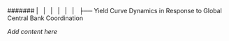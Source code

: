 ####### |   |   |   |   |   |   ├── Yield Curve Dynamics in Response to Global Central Bank Coordination

*Add content here*